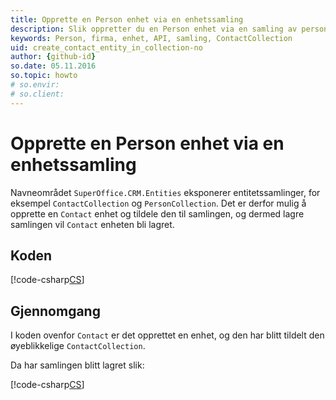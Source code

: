 ```yaml
---
title: Opprette en Person enhet via en enhetssamling
description: Slik oppretter du en Person enhet via en samling av personhenrettelsesenhet.
keywords: Person, firma, enhet, API, samling, ContactCollection
uid: create_contact_entity_in_collection-no
author: {github-id}
so.date: 05.11.2016
so.topic: howto
# so.envir:
# so.client:
---
```


# Opprette en Person enhet via en enhetssamling

Navneområdet `SuperOffice.CRM.Entities` eksponerer entitetssamlinger, for eksempel `ContactCollection` og `PersonCollection`. Det er derfor mulig å opprette en `Contact` enhet og tildele den til samlingen, og dermed lagre samlingen vil `Contact` enheten bli lagret.

## Koden

[!code-csharp[CS](includes/create-contact-entity-in-collection.cs)]

## Gjennomgang

I koden ovenfor `Contact` er det opprettet en enhet, og den har blitt tildelt den øyeblikkelige `ContactCollection`.

Da har samlingen blitt lagret slik:

[!code-csharp[CS](includes/create-contact-entity-in-collection.cs?range=35-36)]
